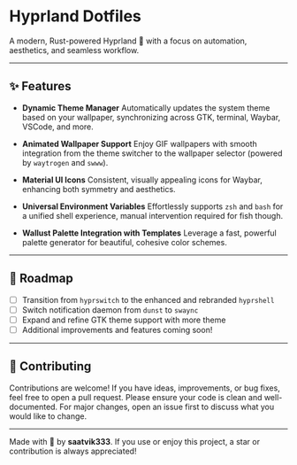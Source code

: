 # Hyprland Dotfiles

A modern, Rust-powered Hyprland 🍚 with a focus on automation, aesthetics, and seamless workflow.

---

## ✨ Features

- **Dynamic Theme Manager**
  Automatically updates the system theme based on your wallpaper, synchronizing across GTK, terminal, Waybar, VSCode, and more.

- **Animated Wallpaper Support**
  Enjoy GIF wallpapers with smooth integration from the theme switcher to the wallpaper selector (powered by `waytrogen` and `swww`).

- **Material UI Icons**
  Consistent, visually appealing icons for Waybar, enhancing both symmetry and aesthetics.

- **Universal Environment Variables**
  Effortlessly supports `zsh` and `bash` for a unified shell experience, manual intervention required for fish though.

- **Wallust Palette Integration with Templates**
  Leverage a fast, powerful palette generator for beautiful, cohesive color schemes.

---

## 🚧 Roadmap

- [ ] Transition from `hyprswitch` to the enhanced and rebranded `hyprshell`
- [ ] Switch notification daemon from `dunst` to `swaync`
- [ ] Expand and refine GTK theme support with more theme
- [ ] Additional improvements and features coming soon!

---

## 🤝 Contributing

Contributions are welcome! If you have ideas, improvements, or bug fixes, feel free to open a pull request. Please ensure your code is clean and well-documented. For major changes, open an issue first to discuss what you would like to change.

---

Made with 🥢 by **saatvik333**.
If you use or enjoy this project, a star or contribution is always appreciated!
